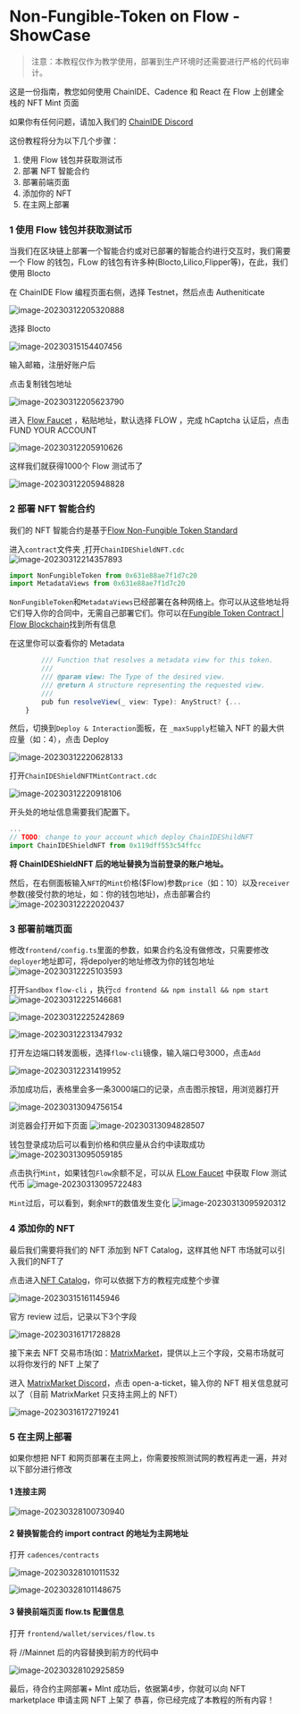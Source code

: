 # Non-Fungible-Token on Flow - ShowCase

> 注意：本教程仅作为教学使用，部署到生产环境时还需要进行严格的代码审计。

这是一份指南，教您如何使用 ChainIDE、Cadence 和 React 在 Flow 上创建全栈的 NFT Mint 页面

如果你有任何问题，请加入我们的 [ChainIDE Discord](https://discord.gg/QpGq4hjWrh)

这份教程将分为以下几个步骤：

1. 使用 Flow 钱包并获取测试币
2. 部署 NFT 智能合约
2. 部署前端页面
2. 添加你的 NFT
2. 在主网上部署

### 1 使用 Flow 钱包并获取测试币

当我们在区块链上部署一个智能合约或对已部署的智能合约进行交互时，我们需要一个 Flow 的钱包，FLow 的钱包有许多种(Blocto,Lilico,Flipper等)，在此，我们使用 Blocto

在 ChainIDE Flow 编程页面右侧，选择 Testnet，然后点击 Autheniticate

![image-20230312205320888](https://d3gvnlbntpm4ho.cloudfront.net/Non-Fungible-Token_on_Flow/flow-nft.assets/image-20230312205320888.png)

选择 Blocto

![image-20230315154407456](https://d3gvnlbntpm4ho.cloudfront.net/Non-Fungible-Token_on_Flow/flow-nft.assets/image-20230315154407456.png)

输入邮箱，注册好账户后

点击复制钱包地址

![image-20230312205623790](https://d3gvnlbntpm4ho.cloudfront.net/Non-Fungible-Token_on_Flow/flow-nft.assets/image-20230312205623790.png)

进入 [Flow Faucet](https://testnet-faucet.onflow.org/fund-account) ，粘贴地址，默认选择 FLOW ，完成 hCaptcha 认证后，点击 FUND YOUR ACCOUNT

![image-20230312205910626](https://d3gvnlbntpm4ho.cloudfront.net/Non-Fungible-Token_on_Flow/flow-nft.assets/image-20230312205910626.png)

这样我们就获得1000个 Flow 测试币了

![image-20230312205948828](https://d3gvnlbntpm4ho.cloudfront.net/Non-Fungible-Token_on_Flow/flow-nft.assets/image-20230312205948828.png)

### 2 部署 NFT 智能合约

我们的 NFT 智能合约是基于[Flow Non-Fungible Token Standard](https://github.com/onflow/flow-nft)

进入`contract`文件夹  ,打开`ChainIDEShieldNFT.cdc`
![image-20230312214357893](https://d3gvnlbntpm4ho.cloudfront.net/Non-Fungible-Token_on_Flow/flow-nft.assets/image-20230312214357893.png)

```js
import NonFungibleToken from 0x631e88ae7f1d7c20
import MetadataViews from 0x631e88ae7f1d7c20
```

`NonFungibleToken`和`MetadataViews`已经部署在各种网络上。你可以从这些地址将它们导入你的合同中，无需自己部署它们。你可以在[Fungible Token Contract | Flow Blockchain](https://developers.flow.com/flow/core-contracts/fungible-token)找到所有信息

在这里你可以查看你的 Metadata 

```js
        /// Function that resolves a metadata view for this token.
        ///
        /// @param view: The Type of the desired view.
        /// @return A structure representing the requested view.
        ///
        pub fun resolveView(_ view: Type): AnyStruct? {...
    }
```

然后，切换到`Deploy & Interaction`面板，在 `_maxSupply`栏输入 NFT 的最大供应量（如：4），点击 Deploy

![image-20230312220628133](https://d3gvnlbntpm4ho.cloudfront.net/Non-Fungible-Token_on_Flow/flow-nft.assets/image-20230312220628133.png)

打开`ChainIDEShieldNFTMintContract.cdc`

![image-20230312220918106](https://d3gvnlbntpm4ho.cloudfront.net/Non-Fungible-Token_on_Flow/flow-nft.assets/image-20230312220918106.png)

开头处的地址信息需要我们配置下。

```js
...
// TODO: change to your account which deploy ChainIDEShildNFT
import ChainIDEShieldNFT from 0x119dff553c54ffcc
```

**将 ChainIDEShieldNFT 后的地址替换为当前登录的账户地址。**

然后，在右侧面板输入`NFT`的`Mint`价格($Flow)参数`price`（如：10）以及`receiver`参数(接受付款的地址，如：你的钱包地址)，点击部署合约
![image-20230312222020437](https://d3gvnlbntpm4ho.cloudfront.net/Non-Fungible-Token_on_Flow/flow-nft.assets/image-20230312222020437.png)

### 3 部署前端页面
修改`frontend/config.ts`里面的参数，如果合约名没有做修改，只需要修改`deployer`地址即可，将depolyer的地址修改为你的钱包地址
![image-20230312225103593](https://d3gvnlbntpm4ho.cloudfront.net/Non-Fungible-Token_on_Flow/flow-nft.assets/image-20230312225103593.png)

打开`Sandbox` `flow-cli` ，执行`cd frontend && npm install && npm start`
![image-20230312225146681](https://d3gvnlbntpm4ho.cloudfront.net/Non-Fungible-Token_on_Flow/flow-nft.assets/image-20230312225146681.png)

![image-20230312225242869](https://d3gvnlbntpm4ho.cloudfront.net/Non-Fungible-Token_on_Flow/flow-nft.assets/image-20230312225242869.png)

![image-20230312231347932](https://d3gvnlbntpm4ho.cloudfront.net/Non-Fungible-Token_on_Flow/flow-nft.assets/image-20230312231347932.png)

打开左边端口转发面板，选择`flow-cli`镜像，输入端口号3000，点击`Add`

![image-20230312231419952](https://d3gvnlbntpm4ho.cloudfront.net/Non-Fungible-Token_on_Flow/flow-nft.assets/image-20230312231419952.png)

添加成功后，表格里会多一条3000端口的记录，点击图示按钮，用浏览器打开

![image-20230313094756154](https://d3gvnlbntpm4ho.cloudfront.net/Non-Fungible-Token_on_Flow/flow-nft.assets/image-20230313094756154.png)

浏览器会打开如下页面
![image-20230313094828507](https://d3gvnlbntpm4ho.cloudfront.net/Non-Fungible-Token_on_Flow/flow-nft.assets/image-20230313094828507.png)

钱包登录成功后可以看到价格和供应量从合约中读取成功
![image-20230313095059185](https://d3gvnlbntpm4ho.cloudfront.net/Non-Fungible-Token_on_Flow/flow-nft.assets/image-20230313095059185.png)

点击执行`Mint`，如果钱包`Flow`余额不足，可以从 [FLow Faucet](https://testnet-faucet-v2.onflow.org/fund-account) 中获取 Flow 测试代币
![image-20230313095722483](https://d3gvnlbntpm4ho.cloudfront.net/Non-Fungible-Token_on_Flow/flow-nft.assets/image-20230313095722483.png)

`Mint`过后，可以看到，剩余`NFT`的数值发生变化
![image-20230313095920312](https://d3gvnlbntpm4ho.cloudfront.net/Non-Fungible-Token_on_Flow/flow-nft.assets/image-20230313095920312.png)

### 4 添加你的 NFT

最后我们需要将我们的 NFT 添加到 NFT Catalog，这样其他 NFT 市场就可以引入我们的NFT了

点击进入[NFT Catalog](https://www.flow-nft-catalog.com/v)，你可以依据下方的教程完成整个步骤

![image-20230315161145946](https://d3gvnlbntpm4ho.cloudfront.net/Non-Fungible-Token_on_Flow/flow-nft.assets/image-20230315161145946.png)

官方 review 过后，记录以下3个字段

![image-20230316171728828](https://d3gvnlbntpm4ho.cloudfront.net/Non-Fungible-Token_on_Flow/flow-nft.assets/image-20230316171728828.png)

接下来去 NFT 交易市场(如：[MatrixMarket](https://matrixmarket.xyz/home)，提供以上三个字段，交易市场就可以将你发行的 NFT 上架了

进入 [MatrixMarket Discord](https://discord.com/invite/TEpebqaJJF)，点击 open-a-ticket，输入你的 NFT 相关信息就可以了（目前 MatrixMarket 只支持主网上的 NFT）

![image-20230316172719241](https://d3gvnlbntpm4ho.cloudfront.net/Non-Fungible-Token_on_Flow/flow-nft.assets/image-20230316172719241.png)

### 5 在主网上部署

如果你想把 NFT 和网页部署在主网上，你需要按照测试网的教程再走一遍，并对以下部分进行修改

#### 1 连接主网

![image-20230328100730940](https://d3gvnlbntpm4ho.cloudfront.net/Non-Fungible-Token_on_Flow/flow-nft.assets/image-20230328100730940.png)

#### 2 替换智能合约 import contract 的地址为主网地址

打开 `cadences/contracts`

![image-20230328101011532](https://d3gvnlbntpm4ho.cloudfront.net/Non-Fungible-Token_on_Flow/flow-nft.assets/image-20230328101011532.png)

![image-20230328101148675](https://d3gvnlbntpm4ho.cloudfront.net/Non-Fungible-Token_on_Flow/flow-nft.assets/image-20230328101148675.png)

#### 3 替换前端页面 flow.ts 配置信息

打开 `frontend/wallet/services/flow.ts`

将 //Mainnet 后的内容替换到前方的代码中

![image-20230328102925859](https://d3gvnlbntpm4ho.cloudfront.net/Non-Fungible-Token_on_Flow/flow-nft.assets/image-20230328102925859.png)

最后，待合约主网部署+ MInt 成功后，依据第4步，你就可以向 NFT marketplace 申请主网 NFT 上架了
恭喜，你已经完成了本教程的所有内容！
